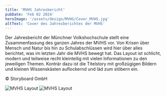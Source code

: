 ```yaml
---
title: 'MVHS Jahresbericht'
pubDate: 'Feb 02 2024'
heroImage: '/assets/design/MVHS/Cover_MVHS.jpg'
altText: 'Cover des Jahresberichtes der MVHS'
---
```



Der Jahresbericht der Münchner Volkshochschule stellt eine Zusammenfassung des ganzen Jahres der MVHS vor. Von Krisen über Mensch und Natur bis hin zu Schulabschlüssen wird hier über alles berichtet, was im letzten Jahr die MVHS bewegt hat. Das Layout ist schlicht, modern und teilweise recht kleinteilig mit vielen Informationen zu den jeweiligen Themen. Konträr dazu ist die Titelstory mit großzügigen Bildern und kleinen Wissenskästen auflockernd und läd zum stöbern ein.

&#169; Storyboard GmbH

![MVHS Layout](/assets/design/MVHS/MVHS_2023_08-09.jpg)
![MVHS Layout](/assets/design/MVHS/MVHS_2023_28-29.jpg)